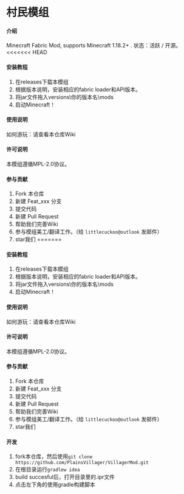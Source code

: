 # 村民模组

#### 介绍
Minecraft Fabric Mod, supports Minecraft 1.18.2+ . 状态：活跃 / 开源。
<<<<<<< HEAD

#### 安装教程

1.  在releases下载本模组
2.  根据版本说明，安装相应的fabric loader和API版本。
3.  将jar文件拖入versions\你的版本名\mods
4.  启动Minecraft！

#### 使用说明

如何游玩：请查看本仓库Wiki

#### 许可说明

本模组遵循MPL-2.0协议。

#### 参与贡献

1.  Fork 本仓库
2.  新建 Feat_xxx 分支
3.  提交代码
4.  新建 Pull Request
5.  帮助我们完善Wiki
6.  参与模组美工/翻译工作。（给 `littlecuckoo@outlook` 发邮件）
7.  star我们
=======

#### 安装教程

1.  在releases下载本模组
2.  根据版本说明，安装相应的fabric loader和API版本。
3.  将jar文件拖入versions\你的版本名\mods
4.  启动Minecraft！

#### 使用说明

如何游玩：请查看本仓库Wiki

#### 许可说明

本模组遵循MPL-2.0协议。

#### 参与贡献

1. Fork 本仓库
2. 新建 Feat_xxx 分支
3. 提交代码
4. 新建 Pull Request
5. 帮助我们完善Wiki
6. 参与模组美工/翻译工作。（给 `littlecuckoo@outlook` 发邮件）
7. star我们

#### 开发

1. fork本仓库，然后使用`git clone https://github.com/PlainsVillager/VillagerMod.git`
2. 在根目录运行`gradlew idea`
3. build succesful后，打开目录里的.ipr文件
4. 点击左下角的使用gradle构建脚本